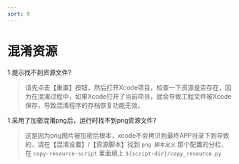 ```yaml
---
sort: 9
---
```


# 混淆资源

1.提示找不到资源文件?
> 请先点击【重置】按钮，然后打开Xcode项目，检查一下资源是否存在，因为在混淆过程中，如果Xcode打开了当前项目，就会导致工程文件被Xcode保存，导致混淆程序的存档恢复功能无效。
> 


1.采用了加密混淆png后，运行时找不到png资源文件?
> 这是因为png图片被加密后根本，xcode不会拷贝到最终APP目录下到导致的，请在【混淆设置】/【资源脚本】找到 `png 脚本定义` 那个配置的分栏，在 `copy-resource-script` 里面填上 `${script-dir}/copy_resource.py` 
>